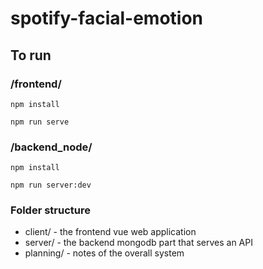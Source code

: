 # spotify-facial-emotion
## To run

### /frontend/

```
npm install
```
```
npm run serve
```

### /backend_node/

```
npm install
```
```
npm run server:dev
```

### Folder structure

* client/ - the frontend vue web application
* server/ - the backend mongodb part that serves an API
* planning/ - notes of the overall system
